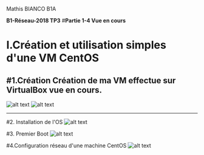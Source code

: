 <meta charset="UTF-8">
<p> Mathis BIANCO B1A </p> 

**B1-Réseau-2018 TP3**
#**Partie 1-4 Vue en cours**
# I.Création et utilisation simples d'une VM CentOS 
#1.Création
  Création de ma VM effectue sur VirtualBox vue en cours.
-----------------
![alt text](CENTOS.png "githup")
![alt text](CENTOS3.png "TYPE NAT")

-----------------
#2. Installation de l'OS
![alt text](CENTOS2.png "ensemble des caractérisations de ma VM")


#3. Premier Boot
![alt text](CENTOS4.png "Désactivez SElinux")


#4.Configuration réseau d'une machine CentOS
![alt text](CENTOS5.png "CONFIGterminale")
